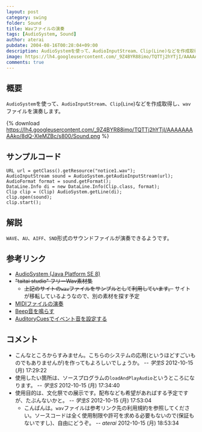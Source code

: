 ```yaml
---
layout: post
category: swing
folder: Sound
title: Wavファイルの演奏
tags: [AudioSystem, Sound]
author: aterai
pubdate: 2004-08-16T00:28:04+09:00
description: AudioSystemを使って、AudioInputStream、Clip(Line)などを作成取得し、wavファイルを演奏します。
image: https://lh4.googleusercontent.com/_9Z4BYR88imo/TQTTj2hYTjI/AAAAAAAAAko/8dQ-XleMZBc/s800/Sound.png
comments: true
---
```

## 概要
`AudioSystem`を使って、`AudioInputStream`、`Clip`(`Line`)などを作成取得し、`wav`ファイルを演奏します。

{% download https://lh4.googleusercontent.com/_9Z4BYR88imo/TQTTj2hYTjI/AAAAAAAAAko/8dQ-XleMZBc/s800/Sound.png %}

## サンプルコード
<pre class="prettyprint"><code>URL url = getClass().getResource("notice1.wav");
AudioInputStream sound = AudioSystem.getAudioInputStream(url);
AudioFormat format = sound.getFormat();
DataLine.Info di = new DataLine.Info(Clip.class, format);
Clip clip = (Clip) AudioSystem.getLine(di);
clip.open(sound);
clip.start();
</code></pre>

## 解説
`WAVE`、`AU`、`AIFF`、`SND`形式のサウンドファイルが演奏できるようです。

## 参考リンク
- [AudioSystem (Java Platform SE 8)](https://docs.oracle.com/javase/jp/8/docs/api/javax/sound/sampled/AudioSystem.html)
- ~~"taitai studio" フリーWav素材集~~
    - ~~上記のサイトの`wav`ファイルをサンプルとして利用しています。~~ サイトが移転しているようなので、別の素材を探す予定
- [MIDIファイルの演奏](https://ateraimemo.com/Swing/MidiSystem.html)
- [Beep音を鳴らす](https://ateraimemo.com/Swing/Beep.html)
- [AuditoryCuesでイベント音を設定する](https://ateraimemo.com/Swing/AuditoryCues.html)

<!-- dummy comment line for breaking list -->

## コメント
- こんなところからすみません。こちらのシステムの応用(というほどすごいものでもありませんが)を作ってもよろしいでしょうか。 -- *学生S* 2012-10-15 (月) 17:29:22
- 使用したい箇所は、ソースプログラムの`loadAndPlayAudio`というところになります。 -- *学生S* 2012-10-15 (月) 17:34:40
- 使用目的は、文化祭での展示です。配布なども希望があればする予定ですが、たぶんないかと。 -- *学生S* 2012-10-15 (月) 17:53:04
    - こんばんは。`wav`ファイルは参考リンク先の利用規約を参照してください。ソースコードは全く使用制限や許可を求める必要もないので(保証もないですし)、自由にどうぞ。 -- *aterai* 2012-10-15 (月) 18:53:34

<!-- dummy comment line for breaking list -->
